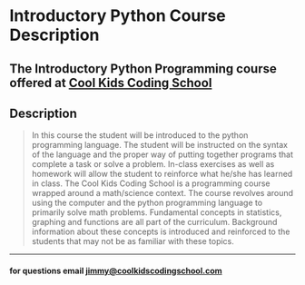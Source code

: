 # Introductory Python Course Description
## The Introductory Python Programming course offered at [Cool Kids Coding School](http://www.coolkidscodingschool.com)

## Description
> In this course the student will be introduced to the python programming language.  The student will be instructed on the syntax of the language and the proper way of putting together programs that complete a task or solve a problem.  In-class exercises as well as homework will allow the student to reinforce what he/she has learned in class.  The Cool Kids Coding School is a programming course wrapped around a math/science context.  The course revolves around using the computer and the python programming language to primarily solve math problems.  Fundamental concepts in statistics, graphing and functions are all part of the curriculum.  Background information about these concepts is introduced and reinforced to the students that may not be as familiar with these topics.  

---
#### for questions email jimmy@coolkidscodingschool.com
